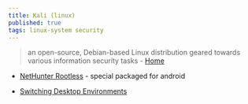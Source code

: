 ```yaml
---
title: Kali (linux)
published: true
tags: linux-system security
---
```

> an open-source, Debian-based Linux distribution geared towards various information security tasks - [Home](https://www.kali.org/)

- [NetHunter Rootless](https://www.kali.org/docs/nethunter/nethunter-rootless/) - special packaged for android

- [Switching Desktop Environments](https://www.kali.org/docs/general-use/switching-desktop-environments/)
